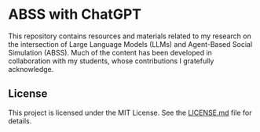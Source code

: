 # ABSS with ChatGPT

This repository contains resources and materials related to my research on the intersection of Large Language Models (LLMs) and Agent-Based Social Simulation (ABSS). Much of the content has been developed in collaboration with my students, whose contributions I gratefully acknowledge.

## License

This project is licensed under the MIT License. See the [LICENSE.md](LICENSE.md) file for details.
